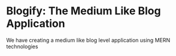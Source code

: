 # Blogify: The Medium Like Blog Application

We have creating a medium like blog level application using MERN technologies
